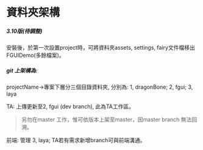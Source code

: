 # 資料夾架構

##### 3.10版\(待調整\)

安裝後，於第一次設置project時，可將資料夾assets, settings, fairy文件檔移出FGUIDemo\(多餘檔案\)。

##### **git 上架構為:**

projectName-&gt;專案下層分三個目錄資料夾, 分別為: 1, dragonBone; 2, fgui; 3, laya

TA: 上傳更新至2, fgui \(dev branch\), 此為TA工作區。

> 另勿在master 工作，惟可依版本上架至master，因master branch 無法回溯。

前端: 管理 3, laya; TA若有需求新增branch可與前端溝通。

